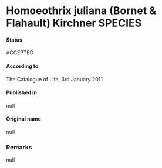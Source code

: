 # Homoeothrix juliana (Bornet & Flahault) Kirchner SPECIES

#### Status
ACCEPTED

#### According to
The Catalogue of Life, 3rd January 2011

#### Published in
null

#### Original name
null

### Remarks
null